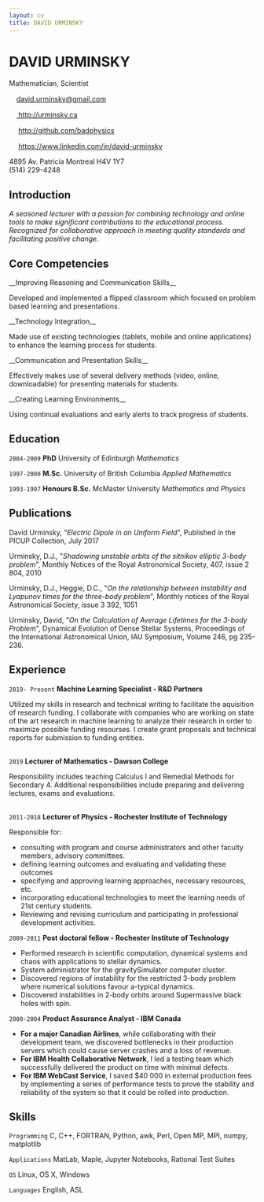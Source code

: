 ```yaml
---
layout: cv
title: DAVID URMINSKY
---
```

# DAVID URMINSKY
Mathematician, Scientist

<div id="webaddress">
<img src="https://img.freepik.com/free-vector/email-envelope-concept_34259-135.jpg?size=338&ext=jpg" width="15"><a href="david.urminsky@gmail.com">david.urminsky@gmail.com</a><br>

<img src="https://banner2.kisspng.com/20180713/czs/kisspng-web-development-web-design-logo-web-page-parallel-computing-5b48f9e5df2130.959073491531509221914.jpg" width="15"><a href="http://urminsky.ca"> http://urminsky.ca</a> <br>

<img src="https://github.githubassets.com/images/modules/logos_page/GitHub-Mark.png" width="15"> http://github.com/badphysics<br>

<img src="https://image.flaticon.com/icons/png/512/61/61109.png" width="15"> https://www.linkedin.com/in/david-urminsky <br>

 4895 Av. Patricia Montreal H4V 1Y7<br>
 (514) 229-4248

</div>

## Introduction
*A seasoned lecturer with a passion for combining technology and online tools to make significant contributions to the educational process.  Recognized for collaborative approach in meeting quality standards and facilitating positive change.*

## Core Competencies
<span class="colortext"> 
__Improving Reasoning and Communication Skills__
</span>

Developed and implemented a flipped classroom which focused on problem based learning and presentations.

<span class="colortext"> 
__Technology Integration__
</span>

Made use of existing technologies (tablets, mobile and online applications) to enhance the learning process for students.

<span class="colortext"> 
__Communication and Presentation Skills__
</span>

Effectively makes use of several delivery  methods (video, online, downloadable) for presenting materials for students.

<span class="colortext"> 
__Creating Learning Environments__
</span>

Using continual evaluations and early alerts to track progress of students.

<!-- `HPC` -->
<!-- Developed parallel codes using MPI and Cuda for computer clusters and GPUs. -->

<!-- `Big Data` -->

<!-- Experience extracting information from large data sets. -->

<!-- `Comp. Science` -->

<!-- Over 10 years experience with research and applications in Computational Science. -->


<!-- `Research` -->

<!-- Published in high impact journals and experience applying research over different subject areas. -->


<!-- ## Research interests -->

<!-- numerical analysis, chaotic dynamics, stellar dynamics, scientific computation -->
## Education

`2004-2009`
__PhD__ University of Edinburgh *Mathematics*

`1997-2000`
__M.Sc.__ University of British Columbia *Applied Mathematics*

`1993-1997`
__Honours B.Sc.__ McMaster University *Mathematics and Physics*


<!-- ## Awards -->

<!-- `2012` -->
<!-- President, *Royal Society*, London, UK -->

<!-- Associate, *French Academy of Science*, Paris, France -->



## Publications

David Urminsky, "*Electric Dipole in an Uniform Field*", Published in the PICUP Collection, July 2017<br>

Urminsky, D.J., "*Shadowing unstable orbits of the sitnikov elliptic 3-body problem*", Monthly Notices of the Royal Astronomical Society, 407, issue 2 804, 2010

Urminsky, D.J., Heggie, D.C., "*On the relationship between instability and Lyapunov times for the three-body problem*", Monthly notices of the Royal Astronomical Society, issue 3 392,  1051

Urminsky, David, "*On the Calculation of Average Lifetimes for the 3-body Problem*", Dynamical Evolution of Dense Stellar Systems, Proceedings of the International Astronomical Union, IAU Symposium, Volume 246, pg 235-236.

## Experience

`2019- Present`
__Machine Learning Specialist - R&D Partners__

Utilized my skills in research and technical writing to facilitate the aquisition of research funding.  I collaborate with  companies who are working on state of the art research in machine learning to analyze their research in order to maximize possible funding resourses.  I create grant proposals and technical reports for submission to funding entities.<br><br>

`2019`
__Lecturer of Mathematics - Dawson College__

Responsibility includes teaching Calculus I and Remedial Methods for Secondary 4.  Additional responsibilities include preparing and delivering lectures, exams and evaluations.
<br>
<br>

`2011-2018`
__Lecturer of Physics - Rochester Institute of Technology__

Responsible for:
  * consulting with program and course administrators and other faculty members, advisory committees.
  * defining learning outcomes and evaluating and validating these outcomes
  * specifying and approving learning approaches, necessary resources, etc.
  * incorporating educational technologies to meet the learning needs of 21st century students.
  * Reviewing and revising curriculum and participating in professional development activities.
  
<!-- As a Lecturer in the Department of Physics I taught the following Courses:  
  * ***College Physics 1***: This course is in an algebra based physics course which covers topics on Newton's laws of motion, energy, momentum, rotational dynamics, waves and harmonic motion. I was responsible for running lectures, writing and grading exams and quizzes as well as working with a group of other lecturers to plan curriculum.  
  * ***University Physics 1***: This course is a calculus based physics course which covers topics on Newton's Laws of motion, energy, momentum, rotational dynamics, waves.I was responsible for running lectures, writing and grading exams and quizzes as well as working with a group of other lecturers to plan curriculum.  
  * ***University Physics 2***: This course is a calculus based phyics course with covers topics on electric and magnetic forces and field, electric and magnetic flux, circuts, Maxwell's equations.  
  * ***Introduction to Computational Physics***: This course introduces methods for using computers to model the behavior of physical systems.  Students will learn how computers represent numbers, limits of computation, how to write computer programs, and to use good programming practices.  Students will also apply numerical methods of differentiation and integration, and numerical solutions to differential equations in physical situations.  Responsibilities include maintaining building and maintaining a JupyterHub to host jupyter notebooks for students.  Creating and grading projects.  Running workshops and lectures.  
  * ***Classical Mechanics***: This course is a systematic presentation of Newtonian kinematics and dynamics including equations of motion in one- and three-dimensions, conservation laws, non-inertial reference frames, central forces, Lagrangian mechanics, and rigid body motion. This course will use advanced mathematical techniques including differential equations, vector calculus, and matrix and tensor formulations.   
-->

`2009-2011`
__Post doctoral fellow - Rochester Institute of Technology__
  * Performed research in scientific computation, dynamical systems and chaos with applications to stellar dynamics.  
  * System administrator for the gravitySimulator computer cluster.
  * Discovered regions of instability for the restricted 3-body problem where numerical solutions favour a-typical dynamics.
  * Discovered instabilities in 2-body orbits around Supermassive black holes with spin.

<!-- `2004-2009` -->
<!-- __Teaching Assistant - University of Edinburgh__ -->

`2000-2004`
__Product Assurance Analyst - IBM Canada__

   * **For a major Canadian Airlines**, while collaborating with their development team, we discovered bottlenecks in their production servers which could cause server crashes and a loss of revenue.  
   * **For IBM Health Collaborative Network**,  I led a testing team which successfully delivered the product on time with minimal defects.
   * **For IBM WebCast Service**, I saved $40 000 in external production fees by implementing a series of performance tests to prove the stability and reliability of the system so that it could be rolled into production.


<!-- `1998-2000` -->
<!-- __Extra Sessional Instructor - University of British Columbia__ -->



<!-- ## Occupation -->

<!-- `1600` -->
<!-- __Royal Mint__, London -->

<!-- - Warden -->
<!-- - Minted coins -->

<!-- `1600` -->
<!-- __Lucasian professor of Mathematics__, Cambridge University -->

<!-- over all swell guy -->


## Skills

`Programming`
 C, C++, FORTRAN, Python, awk, Perl, Open MP, MPI, numpy, matplotlib

`Applications`
 MatLab, Maple, Jupyter Notebooks, Rational Test Suites

`OS` 
Linux, OS X, Windows

`Languages`
English, ASL


<!-- ### Footer

Last updated: May 2013 -->
